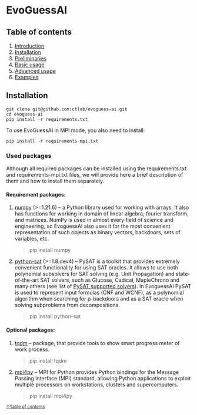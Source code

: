 # EvoGuessAI

## Table of contents <a name="tablecontents"></a>
1. [Introduction](intro.md)
2. [Installation](installation.md)
3. [Preliminaries](theory.md)
4. [Basic usage](basic.md)
5. [Advanced usage](advanced.md)
6. [Examples](examples.md)

## Installation

```shell script
git clone git@github.com:ctlab/evoguess-ai.git
cd evoguess-ai
pip install -r requirements.txt
```
To use EvoGuessAI in MPI mode, you also need to install:

```shell script
pip install -r requirements-mpi.txt
```

### Used packages

Although all required packages can be installed using the requirements.txt 
and requirements-mpi.txt files, we will provide here a brief description 
of them and how to install them separately.

#### Requirement packages:
1. [numpy](https://numpy.org/) (>=1.21.6) – a Python library used for working with arrays. 
It also has functions for working in domain of linear algebra, 
fourier transform, and matrices. NumPy is used in almost every field of 
science and engineering, so EvoguessAI also uses it for the most 
convenient representation of such objects as binary vectors, 
backdoors, sets of variables, etc.
   > pip install numpy

2. [python-sat](https://pysathq.github.io/) (>=1.8.dev4) – PySAT is a toolkit 
that provides extremely convenient functionality for using SAT oracles. 
It allows to use both polynomial subsolvers for SAT 
solving (e.g. Unit Propagation) and state-of-the-art 
SAT solvers, such as Glucose, Cadical, MapleChrono 
and many others (see list of 
[PySAT supported solvers](https://pysathq.github.io/docs/html/api/solvers.html#list-of-classes)).
In EvoguessAI PySAT is used to represent 
input formulas (CNF and WCNF), as a polynomial algorithm 
when searching for ρ-backdoors and as a SAT oracle when 
solving subproblems from decompositions.
   > pip install python-sat


#### Optional packages:

1. [tqdm](https://tqdm.github.io/) – package, that provide tools to show 
smart progress meter of work process.
   > pip install tqdm

2. [mpi4py](https://mpi4py.readthedocs.io/en/stable/) – MPI for Python 
provides Python bindings for the Message Passing Interface (MPI) 
standard, allowing Python applications to exploit multiple 
processors on workstations, clusters and supercomputers.
   > pip install mpi4py

<sup>[&uarr;Table of contents](#tablecontents)</sup>